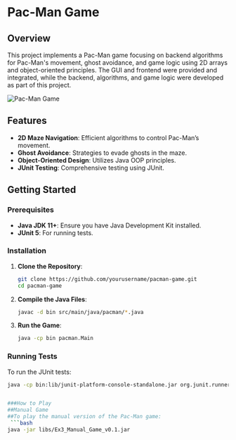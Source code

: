 # Pac-Man Game

## Overview
This project implements a Pac-Man game focusing on backend algorithms for Pac-Man's movement, ghost avoidance, and game logic using 2D arrays and object-oriented principles.
 The GUI and frontend were provided and integrated, while the backend, algorithms, and game logic were developed as part of this project.

![Pac-Man Game](link-to-screenshot-or-gif)

## Features
- **2D Maze Navigation**: Efficient algorithms to control Pac-Man’s movement.
- **Ghost Avoidance**: Strategies to evade ghosts in the maze.
- **Object-Oriented Design**: Utilizes Java OOP principles.
- **JUnit Testing**: Comprehensive testing using JUnit.

## Getting Started

### Prerequisites
- **Java JDK 11+**: Ensure you have Java Development Kit installed.
- **JUnit 5**: For running tests.

### Installation
1. **Clone the Repository**:
    ```bash
    git clone https://github.com/yourusername/pacman-game.git
    cd pacman-game
    ```
2. **Compile the Java Files**:
    ```bash
    javac -d bin src/main/java/pacman/*.java
    ```
3. **Run the Game**:
    ```bash
    java -cp bin pacman.Main
    ```

### Running Tests
To run the JUnit tests:
```bash
java -cp bin:lib/junit-platform-console-standalone.jar org.junit.runner.JUnitCore pacman.Index2DTest


###How to Play
##Manual Game
##To play the manual version of the Pac-Man game:
 ```bash
java -jar libs/Ex3_Manual_Game_v0.1.jar
```
